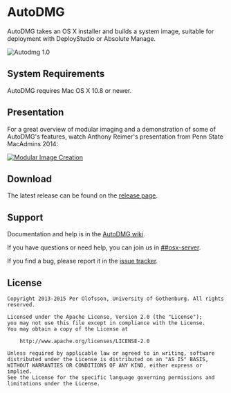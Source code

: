AutoDMG
=======

AutoDMG takes an OS X installer and builds a system image, suitable for deployment with DeployStudio or Absolute Manage.

![Autodmg 1.0](http://magervalp.github.io/images/AutoDMG-1.0.png)


System Requirements
-------------------

AutoDMG requires Mac OS X 10.8 or newer.


Presentation
------------

For a great overview of modular imaging and a demonstration of some of AutoDMG's features, watch Anthony Reimer's presentation from Penn State MacAdmins 2014:

[![Modular Image Creation](http://img.youtube.com/vi/VQXhTPsUlzI/0.jpg)](http://www.youtube.com/watch?v=VQXhTPsUlzI)


Download
--------

The latest release can be found on the [release page](https://github.com/MagerValp/AutoDMG/releases).


Support
-------

Documentation and help is in the [AutoDMG wiki](https://github.com/MagerValp/AutoDMG/wiki).

If you have questions or need help, you can join us in [##osx-server](http://webchat.freenode.net/?channels=##osx-server).

If you find a bug, please report it in the [issue tracker](https://github.com/MagerValp/AutoDMG/issues).


License
-------

    Copyright 2013-2015 Per Olofsson, University of Gothenburg. All rights reserved.
    
    Licensed under the Apache License, Version 2.0 (the "License");
    you may not use this file except in compliance with the License.
    You may obtain a copy of the License at
    
        http://www.apache.org/licenses/LICENSE-2.0
    
    Unless required by applicable law or agreed to in writing, software
    distributed under the License is distributed on an "AS IS" BASIS,
    WITHOUT WARRANTIES OR CONDITIONS OF ANY KIND, either express or implied.
    See the License for the specific language governing permissions and
    limitations under the License.
